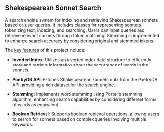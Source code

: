 ## Shakespearean Sonnet Search

A search engine system for indexing and retrieving Shakespearean sonnets based on user queries. It includes classes for representing sonnets, tokenizing text, indexing, and searching. Users can input queries and retrieve relevant sonnets through token matching. Stemming is implemented to enhance search accuracy by considering original and stemmed tokens.

The <u>key features</u> of this project include:

- **Inverted Index**: Utilizes an inverted index data structure to efficiently store and retrieve information about the occurrence of words in the sonnets.

- **PoetryDB API**: Fetches Shakespearean sonnets data from the PoetryDB API, providing a rich dataset for the search engine.

- **Stemming**: Implements word stemming using Porter's stemming algorithm, enhancing search capabilities by considering different forms of words as equivalent.

- **Boolean Retrieval**: Supports boolean retrieval operations, allowing users to search for sonnets based on complex queries involving multiple keywords.
